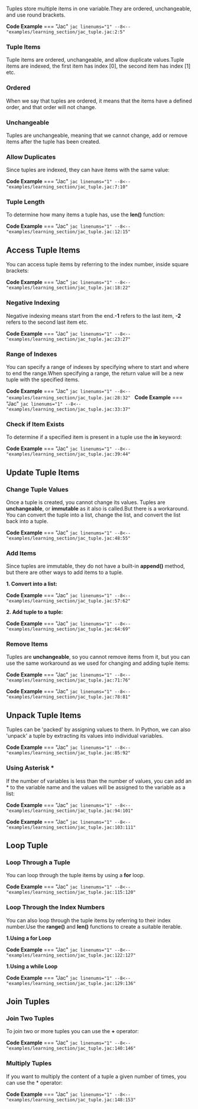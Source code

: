 Tuples store multiple items in one variable.They are ordered, unchangeable, and use round brackets.

**Code Example**
=== "Jac"
    ```jac linenums="1"
    --8<-- "examples/learning_section/jac_tuple.jac:2:5"
    ```

### Tuple Items
Tuple items are ordered, unchangeable, and allow duplicate values.Tuple items are indexed, the first item has index [0], the second item has index [1] etc.

### Ordered
When we say that tuples are ordered, it means that the items have a defined order, and that order will not change.

### Unchangeable
Tuples are unchangeable, meaning that we cannot change, add or remove items after the tuple has been created.

### Allow Duplicates
Since tuples are indexed, they can have items with the same value:

**Code Example**
=== "Jac"
    ```jac linenums="1"
    --8<-- "examples/learning_section/jac_tuple.jac:7:10"
    ```

### Tuple Length
To determine how many items a tuple has, use the **len()** function:

**Code Example**
=== "Jac"
    ```jac linenums="1"
    --8<-- "examples/learning_section/jac_tuple.jac:12:15"
    ```

## Access Tuple Items
You can access tuple items by referring to the index number, inside square brackets:

**Code Example**
=== "Jac"
    ```jac linenums="1"
    --8<-- "examples/learning_section/jac_tuple.jac:18:22"
    ```

### Negative Indexing
Negative indexing means start from the end.**-1** refers to the last item, **-2** refers to the second last item etc.

**Code Example**
=== "Jac"
    ```jac linenums="1"
    --8<-- "examples/learning_section/jac_tuple.jac:23:27"
    ```

### Range of Indexes
You can specify a range of indexes by specifying where to start and where to end the range.When specifying a range, the return value will be a new tuple with the specified items.

**Code Example**
=== "Jac"
    ```jac linenums="1"
    --8<-- "examples/learning_section/jac_tuple.jac:28:32"
    ```
**Code Example**
=== "Jac"
    ```jac linenums="1"
    --8<-- "examples/learning_section/jac_tuple.jac:33:37"
    ```

### Check if Item Exists
To determine if a specified item is present in a tuple use the **in** keyword:

**Code Example**
=== "Jac"
    ```jac linenums="1"
    --8<-- "examples/learning_section/jac_tuple.jac:39:44"
    ```

## Update Tuple Items

### Change Tuple Values
Once a tuple is created, you cannot change its values. Tuples are **unchangeable**, or **immutable** as it also is called.But there is a workaround. You can convert the tuple into a list, change the list, and convert the list back into a tuple.

**Code Example**
=== "Jac"
    ```jac linenums="1"
    --8<-- "examples/learning_section/jac_tuple.jac:48:55"
    ```

### Add Items
Since tuples are immutable, they do not have a built-in **append()** method, but there are other ways to add items to a tuple.

**1. Convert into a list:**

**Code Example**
=== "Jac"
    ```jac linenums="1"
    --8<-- "examples/learning_section/jac_tuple.jac:57:62"
    ```

**2. Add tuple to a tuple:**

**Code Example**
=== "Jac"
    ```jac linenums="1"
    --8<-- "examples/learning_section/jac_tuple.jac:64:69"
    ```

### Remove Items
Tuples are **unchangeable**, so you cannot remove items from it, but you can use the same workaround as we used for changing and adding tuple items:

**Code Example**
=== "Jac"
    ```jac linenums="1"
    --8<-- "examples/learning_section/jac_tuple.jac:71:76"
    ```

**Code Example**
=== "Jac"
    ```jac linenums="1"
    --8<-- "examples/learning_section/jac_tuple.jac:78:81"
    ```

## Unpack Tuple Items
Tuples can be 'packed' by assigning values to them. In Python, we can also 'unpack' a tuple by extracting its values into individual variables.

**Code Example**
=== "Jac"
    ```jac linenums="1"
    --8<-- "examples/learning_section/jac_tuple.jac:85:92"
    ```

### Using Asterisk *
If the number of variables is less than the number of values, you can add an * to the variable name and the values will be assigned to the variable as a list:

**Code Example**
=== "Jac"
    ```jac linenums="1"
    --8<-- "examples/learning_section/jac_tuple.jac:94:101"
    ```

**Code Example**
=== "Jac"
    ```jac linenums="1"
    --8<-- "examples/learning_section/jac_tuple.jac:103:111"
    ```

## Loop Tuple

### Loop Through a Tuple
You can loop through the tuple items by using a **for** loop.

**Code Example**
=== "Jac"
    ```jac linenums="1"
    --8<-- "examples/learning_section/jac_tuple.jac:115:120"
    ```

### Loop Through the Index Numbers
You can also loop through the tuple items by referring to their index number.Use the **range()** and **len()** functions to create a suitable iterable.

**1.Using a for Loop**

**Code Example**
=== "Jac"
    ```jac linenums="1"
    --8<-- "examples/learning_section/jac_tuple.jac:122:127"
    ```

**1.Using a while Loop**

**Code Example**
=== "Jac"
    ```jac linenums="1"
    --8<-- "examples/learning_section/jac_tuple.jac:129:136"
    ```

## Join Tuples

### Join Two Tuples
To join two or more tuples you can use the **+** operator:

**Code Example**
=== "Jac"
    ```jac linenums="1"
    --8<-- "examples/learning_section/jac_tuple.jac:140:146"
    ```

### Multiply Tuples
If you want to multiply the content of a tuple a given number of times, you can use the * operator:

**Code Example**
=== "Jac"
    ```jac linenums="1"
    --8<-- "examples/learning_section/jac_tuple.jac:148:153"
    ```
